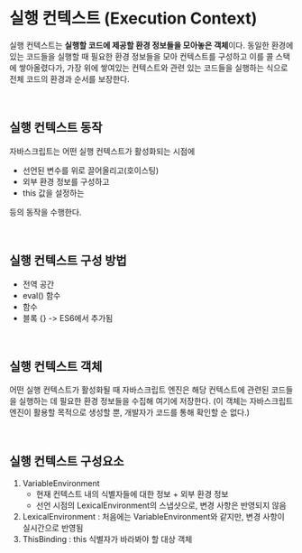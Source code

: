 # 실행 컨텍스트 (Execution Context)
실행 컨텍스트는 **실행할 코드에 제공할 환경 정보들을 모아놓은 객체**이다.
동일한 환경에 있는 코드들을 실행할 때 필요한 환경 정보들을 모아 컨텍스트를 구성하고 이를 콜 스택에 쌓아올렸다가, 가장 위에 쌓여있는 컨텍스트와 관련 있는 코드들을 실행하는 식으로 전체 코드의 환경과 순서를 보장한다.

<br>

## 실행 컨텍스트 동작
자바스크립트는 어떤 실행 컨텍스트가 활성화되는 시점에
- 선언된 변수를 위로 끌어올리고(호이스팅)
- 외부 환경 정보를 구성하고
- this 값을 설정하는 

등의 동작을 수행한다.

<br>

## 실행 컨텍스트 구성 방법
- 전역 공간
- eval() 함수
- 함수
- 블록 {} -> ES6에서 추가됨

<br>

## 실행 컨텍스트 객체
어떤 실행 컨텍스트가 활성화될 때 자바스크립트 엔진은 해당 컨텍스트에 관련된 코드들을 실행하는 데 필요한 환경 정보들을 수집해 여기에 저장한다. (이 객체는 자바스크립트 엔진이 활용할 목적으로 생성할 뿐, 개발자가 코드를 통해 확인할 순 없다.)

<br>

## 실행 컨텍스트 구성요소
1. VariableEnvironment
   - 현재 컨텍스트 내의 식별자들에 대한 정보 + 외부 환경 정보
   - 선언 시점의 LexicalEnvironment의 스냅샷으로, 변경 사항은 반영되지 않음
2. LexicalEnvironment : 처음에는 VariableEnvironment와 같지만, 변경 사항이 실시간으로 반영됨
3. ThisBinding : this 식별자가 바라봐야 할 대상 객체
